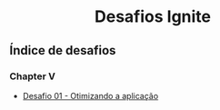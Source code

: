 <h1 align="center">
  Desafios Ignite
</h1>

## Índice de desafios

### Chapter V

- [Desafio 01 - Otimizando a aplicação](https://github.com/FelipeBrenner/ignite-reactjs-desafios/tree/main/chapter-V-desafio-01-otimizando-a-aplicacao)
